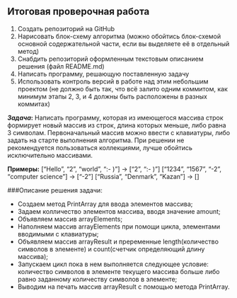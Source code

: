 ## Итоговая проверочная работа

1. Создать репозиторий на GitHub
2. Нарисовать блок-схему алгоритма (можно обойтись блок-схемой основной содержательной части, если вы выделяете её в отдельный метод)
3. Снабдить репозиторий оформленным текстовым описанием решения (файл README.md)
4. Написать программу, решающую поставленную задачу
5. Использовать контроль версий в работе над этим небольшим проектом (не должно быть так, что всё залито одним коммитом, как минимум этапы 2, 3, и 4 должны быть расположены в разных коммитах)

**_Задача_:** Написать программу, которая из имеющегося массива строк формирует новый массив из строк, длина которых меньше, либо равна 3 символам. Первоначальный массив можно ввести с клавиатуры, либо задать на старте выполнения алгоритма. При решении не рекомендуется пользоваться коллекциями, лучше обойтись исключительно массивами.

**Примеры:**
[“Hello”, “2”, “world”, “:- )”] → [“2”, “:- )”]
[“1234”, “1567”, “-2”, “computer science”] → [“-2”]
[“Russia”, “Denmark”, “Kazan”] → []

###Описание решения задачи:

- Создаем метод PrintArray для ввода элементов массива;
- Задаем колличество элементов массива, вводя значение amount;
- Объявляем массив arrayElements;
- Наполняем массив arrayElements при помощи цикла, элементами вводимыми с клавиатуры;
- Объявляем массив arrayResult и преременные length(количество символов в элементе) и count(счетчик определяющий длину массива);
- Запускаем цикл пока в нем выполняется следующее условие: количество символов в элементе текущего массива больше либо равно заданному количеству символов в элементе;
- Выводим на печать массив arrayResult с помощью метода PrintArray.
